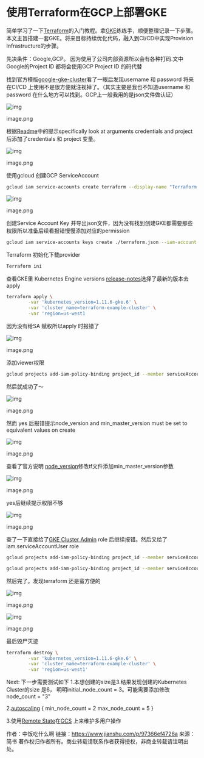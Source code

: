 # 使用Terraform在GCP上部署GKE

简单学习了一下[Terraform](https://www.terraform.io/)的入门教程。拿[GKE](https://cloud.google.com/kubernetes-engine/)练练手，顺便整理记录一下步骤。本文主旨搭建一套GKE。将来目标持续优化代码，融入到CI/CD中实现Provision Infrastructure的步骤。

先决条件：Google,GCP。
 因为使用了公司内部资源所以会有各种打码.文中Google的Project ID 都将会使用GCP Project ID 的码代替

找到官方模版[google-gke-cluster](https://github.com/terraform-providers/terraform-provider-kubernetes/tree/master/_examples/google-gke-cluster)看了一眼后发现username 和 password 将来在CI/CD 上使用不是很方便就注视掉了。（其实主要是我也不知道username 和 password 在什么地方可以找到。GCP上一般我用的是json文件做认证）

![img](https://tva1.sinaimg.cn/large/008i3skNly1gvie58eoiwj60d809t0t602.jpg)

image.png

根据[Readme](https://github.com/terraform-providers/terraform-provider-kubernetes/blob/master/_examples/google-gke-cluster/README.md)中的提示specifically look at arguments credentials and project后添加了credentials 和 project 变量。

![img](https://tva1.sinaimg.cn/large/008i3skNly1gvie5hmfl5j60bq07it8w02.jpg)

image.png


 使用gcloud 创建GCP ServiceAccount





```bash
gcloud iam service-accounts create terraform --display-name "Terraform admin account"
```

![img](https://tva1.sinaimg.cn/large/008i3skNly1gvie5k1yq3j60kn013t8o02.jpg)

image.png



创建Service Account Key 并导出json文件，因为没有找到创建GKE都需要那些权限所以准备后续看报错慢慢添加对应的permission



```bash
gcloud iam service-accounts keys create ./terraform.json --iam-account terraform@project_id.iam.gserviceaccount.com
```

Terraform 初始化下载provider



```bash
Terraform ini
```

查看GKE里 Kubernetes Engine versions [release-notes](https://cloud.google.com/kubernetes-engine/release-notes)选择了最新的版本去apply



```bash
terraform apply \
        -var 'kubernetes_version=1.11.6-gke.6' \
        -var 'cluster_name=terraform-example-cluster' \
        -var 'region=us-west1
```

因为没有给SA 赋权所以apply 时报错了



![img](https://tva1.sinaimg.cn/large/008i3skNly1gvie5lv75oj60xc05bt9602.jpg)

image.png

添加viewer权限



```bash
gcloud projects add-iam-policy-binding project_id --member serviceAccount:terraform@project_id.iam.gserviceaccount.com --role roles/viewer
```

然后就成功了～



![img](https://tva1.sinaimg.cn/large/008i3skNly1gvie5n09zxj60me0lq77602.jpg)

image.png

然而 yes 后报错提示node_version and min_master_version must be set to equivalent values on create

![img](https://tva1.sinaimg.cn/large/008i3skNly1gvie5p47kcj60pp06475102.jpg)

image.png


 查看了官方说明 [node_version](https://www.terraform.io/docs/providers/google/r/container_cluster.html#node_version)修改tf文件添加min_master_version参数

![img](https://tva1.sinaimg.cn/large/008i3skNly1gvie5qi754j60cb05cjrm02.jpg)

image.png


 yes后继续提示权限不够

![img](https://tva1.sinaimg.cn/large/008i3skNly1gvie5rxw35j60xc05b75102.jpg)

image.png


 查了一下直接给了[GKE Cluster Admin](https://cloud.google.com/kubernetes-engine/docs/how-to/iam#predefined) role 后继续报错。然后又给了iam.serviceAccountUser role





```bash
gcloud projects add-iam-policy-binding project_id --member serviceAccount:terraform@project_id.iam.gserviceaccount.com --role roles/container.clusterAdmin

gcloud projects add-iam-policy-binding project_id --member serviceAccount:terraform@project_id.iam.gserviceaccount.com --role roles/iam.serviceAccountUser
```

然后完了。发现terraform 还是蛮方便的



![img](https://tva1.sinaimg.cn/large/008i3skNly1gvie5tfc79j60g505jq3602.jpg)

image.png



![img](https://tva1.sinaimg.cn/large/008i3skNly1gvie5uqcp8j60px08674v02.jpg)

image.png

最后毁尸灭迹



```bash
terraform destroy \
        -var 'kubernetes_version=1.11.6-gke.6' \
        -var 'cluster_name=terraform-example-cluster' \
        -var 'region=us-west1'
```

Next: 下一步需要测试如下
 1.本想创建的size是3.结果发现创建的Kubernetes Cluster的size 是6， 明明initial_node_count = 3。可能需要添加修改 node_count = "3"

2.[autoscaling](https://nickcharlton.net/posts/kubernetes-terraform-google-cloud.html) {
 min_node_count = 2
 max_node_count = 5
 }

3.使用[Remote State](https://www.terraform.io/docs/state/remote.html)在[GCS](https://www.terraform.io/docs/backends/types/gcs.html) 上来维护多用户操作



作者：中饭吃什么啊
链接：https://www.jianshu.com/p/97366ef4726a
来源：简书
著作权归作者所有。商业转载请联系作者获得授权，非商业转载请注明出处。

